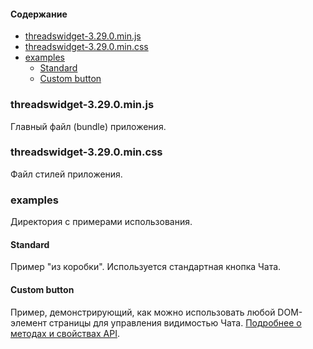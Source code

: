 #### Содержание
* [threadswidget-3.29.0.min.js](#threadswidget-3290minjs)
* [threadswidget-3.29.0.min.css](#threadswidget-3290mincss)
* [examples](#examples)
	* [Standard](#standard)
	* [Custom button](#custom-button)

### threadswidget-3.29.0.min.js

Главный файл (bundle) приложения.

### threadswidget-3.29.0.min.css

Файл стилей приложения.

### examples

Директория с примерами использования.

#### Standard

Пример "из коробки". Используется стандартная кнопка Чата. 

#### Custom button

Пример, демонстрирующий, как можно использовать любой DOM-элемент страницы для управления видимостью Чата. [Подробнее о методах и свойствах API](Методы-и-свойства-api). 

